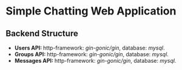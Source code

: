 # Simple Chatting Web Application</br>
## Backend Structure</br>
<ul>
  <li><b>Users API: </b>http-framework: <i>gin-gonic/gin</i>, database: <i>mysql</i>.</li>
  <li><b>Groups API: </b>http-framework: <i>gin-gonic/gin</i>, database: <i>mysql</i>.</li>
  <li><b>Messages API: </b>http-framework: <i>gin-gonic/gin</i>, database: <i>mysql<i/>.</li>
</ul>

